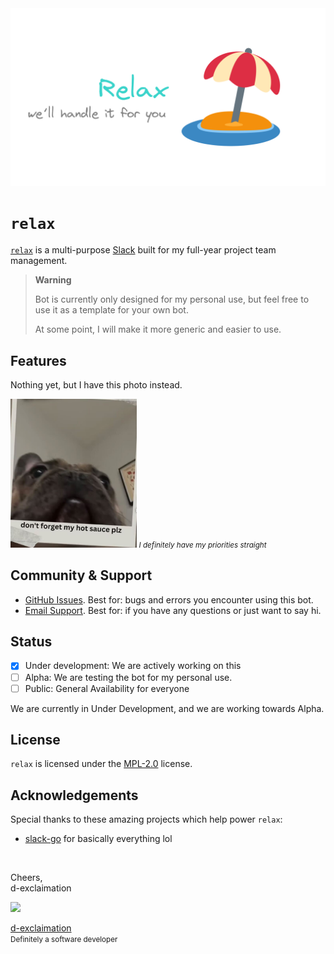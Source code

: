 <img src="assets/banner.png">

# `relax`


[`relax`](https://spotlight.d-exclaimation.me) is a multi-purpose [Slack](https://slack.com) built for my full-year project team management. 

> **Warning**
>
> Bot is currently only designed for my personal use, but feel free to use it as a template for your own bot.
>
> At some point, I will make it more generic and easier to use.

<!-- <div>
<img width="32%" src="packages/web/static/banner/glance.png">
<img width="32%" src="packages/web/static/banner/feeds.png">
<img width="32%" src="packages/web/static/banner/account.png">
</div> -->

## Features

Nothing yet, but I have this photo instead.

<img width="40%" src="assets/my-hot-sauce.jpg">

<small>
<i>I definitely have my priorities straight</i>
</small>

<!-- **Glance** - a clutter-free, easy to read news feed that you can swipe through.

**Feeds** - a optimised for speed collection of news articles, so you can get the latest news in a jiffy.

**Dashboard** - a one stop place to view all your activities and preferences -->

## Community & Support

- [GitHub Issues](https://github.com/d-exclaimation/relax/issues). Best for: bugs and errors you encounter using this bot.
- [Email Support](mailto:vno16@d-exclaimation.me). Best for: if you have any questions or just want to say hi.

## Status
 
- [x] Under development: We are actively working on this
- [ ] Alpha: We are testing the bot for my personal use.
- [ ] Public: General Availability for everyone

We are currently in Under Development, and we are working towards Alpha.

## License

`relax` is licensed under the [MPL-2.0](/LICENSE) license.

## Acknowledgements

Special thanks to these amazing projects which help power `relax`:

- [slack-go](https://github.com/slack-go/slack) for basically everything lol

<br/>

Cheers,<br/>
d-exclaimation
  
<img width="8%" src="https://avatars.githubusercontent.com/u/70748917?v=4"> 

[d-exclaimation](https://d-exclaimation.me)<br/>
<small>Definitely a software developer</small>

